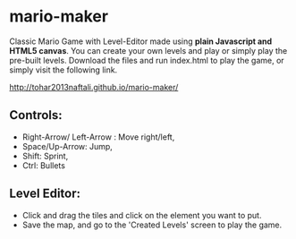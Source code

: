# mario-maker
Classic Mario Game with Level-Editor made using **plain Javascript and HTML5 canvas**.
You can create your own levels and play or simply play the pre-built levels.
Download the files and run index.html to play the game, 
or simply visit the following link.

http://tohar2013naftali.github.io/mario-maker/

## Controls:

* Right-Arrow/ Left-Arrow : Move right/left,
* Space/Up-Arrow: Jump,
* Shift: Sprint,
* Ctrl: Bullets

## Level Editor:
* Click and drag the tiles and click on the element you want to put.
* Save the map, and go to the 'Created Levels' screen to play the game.
